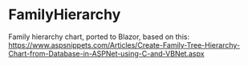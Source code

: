 # FamilyHierarchy

Family hierarchy chart, ported to Blazor, based on this:
https://www.aspsnippets.com/Articles/Create-Family-Tree-Hierarchy-Chart-from-Database-in-ASPNet-using-C-and-VBNet.aspx


